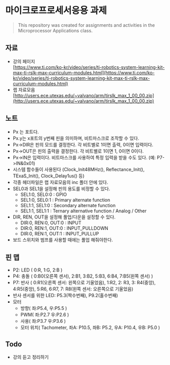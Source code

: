 # 마이크로프로세서응용 과제
> This repository was created for assignments and activities in the Microprocessor Applications class.

## 자료
- 강의 페이지  
[https://www.ti.com/ko-kr/video/series/ti-robotics-system-learning-kit-max-ti-rslk-max-curriculum-modules.html](https://www.ti.com/ko-kr/video/series/ti-robotics-system-learning-kit-max-ti-rslk-max-curriculum-modules.html)
- 랩 자료모음  
[http://users.ece.utexas.edu/~valvano/arm/tirslk_max_1_00_00.zip](http://users.ece.utexas.edu/~valvano/arm/tirslk_max_1_00_00.zip)

## 노트
- Px 는 포트다.
- Px.y는 x포트의 y번째 핀을 의미하며, 비트마스크로 조작할 수 있다.
- Px->DIR은 핀의 모드를 결정한다. 각 비트별로 1이면 출력, 0이면 입력이다.
- Px->OUT은 핀의 출력을 결정한다. 각 비트별로 1이면 1, 0이면 0이다.
- Px->IN은 입력이다. 비트마스크를 사용하여 특정 입력을 받을 수도 있다. (예: P7->IN&0x01)
- 시스템 함수들이 사용된다 (Clock_Init48MHz(), Reflectance_Init(), TExaS_Init(), Clock_Delay1us() 등)
- 각종 헤더파일은 랩 자료모음의 inc 폴더 안에 있다.
- SEL0과 SEL1을 설정해 핀의 용도를 비정할 수 있다.
    - SEL1:0, SEL0:0 : GPIO
    - SEL1:0, SEL0:1 : Primary alternate function
    - SEL1:1, SEL1:0 : Secondary alternate function
    - SEL1:1, SEL1:1 : Ternary alternative function / Analog / Other
- DIR, REN, OUT을 설정해 풀업/다운을 설정할 수 있다.
    - DIR:0, REN:0, OUT:0 : INPUT
    - DIR:0, REN:1, OUT:0 : INPUT_PULLDOWN
    - DIR:0, REN:1, OUT:1 : INPUT_PULLUP
- 보드 스위치와 범프를 사용할 때에는 풀업 해줘야한다.

## 핀 맵
- P2: LED ( 0:R, 1:G, 2:B )
- P4: 충돌 ( 0:B0(오른쪽 센서), 2:B1, 3:B2, 5:B3, 6:B4, 7:B5(왼쪽 센서) )
- P7: 반사 ( 0:R1(오른쪽 센서: 왼쪽으로 기울었음), 1:R2, 2: R3, 3: R4(중앙), 4:R5(중앙), 5:R6, 6:R7, 7: R8(왼쪽 센서: 오른쪽으로 기울었음)
- 반사 센서를 위한 LED: P5.3(짝수번째), P9.2(홀수번째)
- 모터
  - 방향( 좌:P5.4, 우:P5.5 )
  - PWM( 좌:P2.7  우:P2.6 )
  - 사용( 좌:P3.7  우:P3.6 )
  - 모터 위치( Tachometer, 좌A: P10.5, 좌B: P5.2, 우A: P10.4, 우B: P5.0 )

## Todo
- 강의 듣고 정리하기
